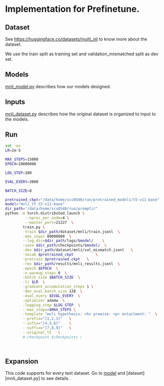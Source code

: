# Implementation for Prefinetune. 

## Dataset

See https://huggingface.co/datasets/multi_nli to know more about the dataset.

We use the train split as training set and validation_mismatched split as dev set.


## Models

[mnli_model.py](mnli_model.py) describes how our models designed. 

## Inputs

[mnli_dataset.py](mnli_dataset.py) describes how the original dataset is organized to input to the models.

## Run

```bash
set -ex
LR=2e-5

MAX_STEPS=15000
EPOCH=10000000

LOG_STEP=100

EVAL_EVERY=3000

BATCH_SIZE=8

pretrained_ckpt="/data/home/scv0540/run/pretrained_models/t5-v11-base"
model="mnli_tf_t5-v11-base"
dir_path="/data/home/scv0540/run/promptir"
python -m torch.distributed.launch \
         --nproc_per_node=4 \
         --master_port=21227  \
        train.py \
        -train $dir_path/dataset/mnli/train.jsonl  \
        -max_input 80000000  \
	    --log_dir=$dir_path/logs/$model/	\
        -save $dir_path/checkpoints/$model/  \
        -dev $dir_path/dataset/mnli/val_mismatch.jsonl   \
        -vocab $pretrained_ckpt          \
        -pretrain $pretrained_ckpt   \
        -res $dir_path/results/mnli_results.jsonl  \
        -epoch $EPOCH  \
        -n_warmup_steps 0  \
        -batch_size $BATCH_SIZE  \
        -lr $LR  \
        -gradient_accumulation_steps 1 \
        -dev_eval_batch_size 128  \
        -eval_every $EVAL_EVERY  \
        -optimizer adamw  \
        -logging_step $LOG_STEP  \
        --max_steps=$MAX_STEPS \
        -template "mnli hypothesis: <h> premise: <p> entailment: "	\
        --prefix="[1,2,3]"   \
        --infix="[4,5,6]"    \
        --suffix="[7,8,9]"   \
        --original_t5   \
	    #-checkpoint $checkpoints \
       



```

## Expansion

This code supports for every text dataset. Go to [model](mnli_model.py) and [dataset][mnli_dataset.py] to see details.
